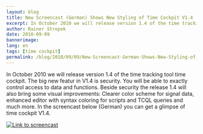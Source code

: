 ```yaml
---
layout: blog
title: New Screencast (German) Shows New Styling of Time Cockpit V1.4 
excerpt: In October 2010 we will release version 1.4 of the time tracking tool time cockpit. The big new featur in V1.4 is security. You will be able to exactly control access to data and functions. Beside security the release 1.4 will also bring some visual improvements -  Clearer color scheme for signal data, enhanced editor with syntax coloring for scripts and TCQL queries and much more. In the screencast below (German) you can get a glimpse of time cockpit V1.4.
author: Rainer Stropek
date: 2010-09-09
bannerimage: 
lang: en
tags: [time cockpit]
permalink: /blog/2010/09/09/New-Screencast-German-Shows-New-Styling-of-Time-Cockpit-V14-
---
```


<p>In October 2010 we will release version 1.4 of the time tracking tool time cockpit. The big new featur in V1.4 is security. You will be able to exactly control access to data and functions. Beside security the release 1.4 will also bring some visual improvements: Clearer color scheme for signal data, enhanced editor with syntax coloring for scripts and TCQL queries and much more. In the screencast below (German) you can get a glimpse of time cockpit V1.4.</p><p>
  <a href="http://www.screencast.com/t/M2RmYTA2YjM" target="__blank">
    <img alt="Link to screencast" src="http://www.timecockpit.com/Libraries/time_cockpit_blog/Video.sflb.ashx" />
  </a>
</p>